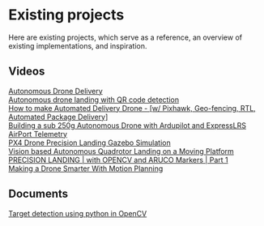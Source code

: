 # Existing projects

Here are existing projects, which serve as a reference, an overview of existing implementations, and inspiration. 

## Videos

[Autonomous Drone Delivery](https://www.youtube.com/watch?v=kd8q35CSsR0)  
[Autonomous drone landing with QR code detection](https://www.youtube.com/watch?v=hmRcjy-BRKc)  
[How to make Automated Delivery Drone - [w/ Pixhawk, Geo-fencing, RTL, Automated Package Delivery]](https://youtu.be/0lF8J2ZSgiM?si=5g6jTVk8os1sKNaU)  
[Building a sub 250g Autonomous Drone with Ardupilot and ExpressLRS AirPort Telemetry](https://youtu.be/u_ArriXbrR0?si=LEH8eD8a-I5naVvw)  
[PX4 Drone Precision Landing Gazebo Simulation](https://youtu.be/iRnLB31aQmA?si=iPD5nfcjfXKfa2IN)  
[Vision based Autonomous Quadrotor Landing on a Moving Platform](https://www.youtube.com/watch?v=Tz5ubwoAfNE)  
[PRECISION LANDING | with OPENCV and ARUCO Markers | Part 1](https://www.youtube.com/watch?v=wlT_0fhGrGg&list=PL4qdhmqiBsslUZ0cwWVeaPFafF18xq60k)  
[Making a Drone Smarter With Motion Planning](https://www.youtube.com/watch?v=p8frNNYQNV4)

## Documents

[Target detection using python in OpenCV](https://pyimagesearch.com/2015/05/04/target-acquired-finding-targets-in-drone-and-quadcopter-video-streams-using-python-and-opencv/)  
